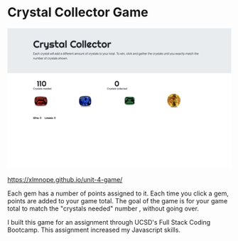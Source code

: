 # Crystal Collector Game

![CrystalCollector](/assets/images/crystalcollector.png)

https://xlmnope.github.io/unit-4-game/

Each gem has a number of points assigned to it. Each time you click a gem, points are added to your game total. The goal of the game is for your game total to match the "crystals needed" number , without going over. 

I built this game for an assignment through UCSD's Full Stack Coding Bootcamp. This assignment increased my Javascript skills. 


